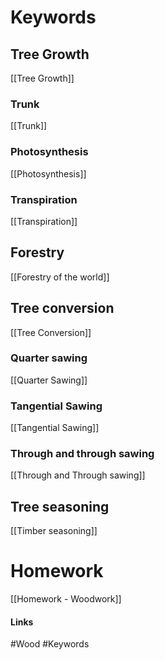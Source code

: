 # Keywords

## Tree Growth
[[Tree Growth]]

### Trunk
[[Trunk]]

### Photosynthesis
[[Photosynthesis]]

### Transpiration
[[Transpiration]]

## Forestry
[[Forestry of the world]]

## Tree conversion
[[Tree Conversion]]

### Quarter sawing
[[Quarter Sawing]]

### Tangential Sawing
[[Tangential Sawing]]

### Through and through sawing
[[Through and Through sawing]]

## Tree seasoning
[[Timber seasoning]]

# Homework
[[Homework - Woodwork]]

#### Links
#Wood #Keywords 